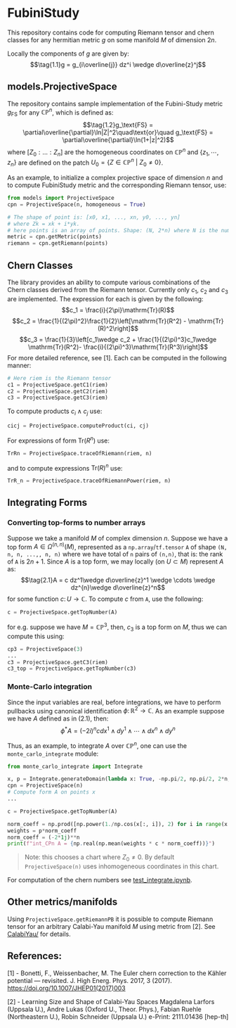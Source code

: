 # FubiniStudy

This repository contains code for computing Riemann tensor and chern classes for any hermitian metric $g$ on some manifold $M$ of dimension $2n$.

Locally the components of $g$ are given by:
$$\tag{1.1}g = g_{i\overline{j}} dz^i \wedge d\overline{z}^j$$


## models.ProjectiveSpace
The repository contains sample implementation of the Fubini-Study metric $g_\text{FS}$ for any $\mathbb{CP}^n$, which is defined as:
$$\tag{1.2}g_\text{FS} = \partial\overline{\partial}\ln|Z|^2\quad\text{or}\quad g_\text{FS} = \partial\overline{\partial}\ln(1+|z|^2)$$
where $[Z_0:\dots:Z_n]$ are the homogeneous coordinates on $\mathbb{CP}^n$ and $\{z_1,\cdots, z_n\}$ are defined on the patch $U_0 = \{Z\in\mathbb{CP}^n~\vert~Z_0 \neq  0\}$.

As an example, to initialize a complex projective space of dimension $n$ and to compute FubiniStudy metric and the corresponding Riemann tensor, use:
```python
from models import ProjectiveSpace
cpn = ProjectiveSpace(n, homogeneous = True)

# The shape of point is: [x0, x1, ..., xn, y0, ..., yn]
# where Zk = xk + i*yk.
# here points is an array of points. Shape: (N, 2*n) where N is the number of points.
metric = cpn.getMetric(points)
riemann = cpn.getRiemann(points)
```

## Chern Classes
The library provides an ability to compute various combinations of the Chern classes derived from the Riemann tensor. Currently only $c_1$, $c_2$ and $c_3$ are implemented. The expression for each is given by the following:
$$c_1 = \frac{i}{2\pi}\mathrm{Tr}(R)$$
$$c_2 = \frac{1}{(2\pi)^2}\frac{1}{2}\left[\mathrm{Tr}(R^2) - \mathrm{Tr}(R)^2\right]$$
$$c_3 = \frac{1}{3}\left[c_1\wedge c_2 + \frac{1}{(2\pi)^3}c_1\wedge \mathrm{Tr}(R^2)- \frac{i}{(2\pi)^3}\mathrm{Tr}(R^3)\right]$$
For more detailed reference, see [1]. Each can be computed in the following manner:
```python
# Here riem is the Riemann tensor
c1 = ProjectiveSpace.getC1(riem)
c2 = ProjectiveSpace.getC2(riem)
c3 = ProjectiveSpace.getC3(riem)
```
To compute products $c_i \wedge c_j$ use:
```python
cicj = ProjectiveSpace.computeProduct(ci, cj)
```
For expressions of form $\mathrm{Tr}(R^n)$ use:
```python
TrRn = ProjectiveSpace.traceOfRiemann(riem, n)
```
and to compute expressions $\mathrm{Tr}(R)^n$ use:
```python
TrR_n = ProjectiveSpace.traceOfRiemannPower(riem, n)
```


## Integrating Forms
### Converting top-forms to number arrays
Suppose we take a manifold $M$ of complex dimension $n$. Suppose we have a top form $A\in \Omega^{(n,n)}(M)$, represented as a `np.array`/`tf.tensor` `A` of shape `(N, n, n, ...,, n, n)` where we have total of `n` pairs of `(n,n)`, that is: the rank of `A` is $2n+1$. Since $A$ is a top form, we may locally (on $U\subset M$) represent $A$ as:
$$\tag{2.1}A = c dz^1\wedge d\overline{z}^1 \wedge \cdots \wedge dz^{n}\wedge d\overline{z}^n$$
for some function $c\colon U\rightarrow \mathbb{C}$. To compute $c$ from `A`, use the following:
```python
c = ProjectiveSpace.getTopNumber(A)
```
for e.g. suppose we have $M = \mathbb{CP}^3$, then, $c_3$ is a top form on $M$, thus we can compute this using:
```python
cp3 = ProjectiveSpace(3)
...
c3 = ProjectiveSpace.getC3(riem)
c3_top = ProjectiveSpace.getTopNumber(c3)
```
### Monte-Carlo integration
Since the input variables are real, before integrations, we have to perform pullbacks using canonical identification $\phi\colon \mathbb{R}^2\rightarrow \mathbb{C}$.
As an example suppose we have $A$ defined as in (2.1), then:
$$\phi^* A = (-2i)^ncdx^1\wedge dy^1\wedge \cdots\wedge dx^n \wedge dy^n$$

Thus, as an example, to integrate $A$ over $\mathbb{CP}^n$, one can use the `monte_carlo_integrate` module:
```python
from monte_carlo_integrate import Integrate

x, p = Integrate.generateDomain(lambda x: True, -np.pi/2, np.pi/2, 2*n, num_pts)
cpn = ProjectiveSpace(n)
# Compute form A on points x
...

c = ProjectiveSpace.getTopNumber(A)

norm_coeff = np.prod([np.power(1./np.cos(x[:, i]), 2) for i in range(x.shape[1])], axis=0)
weights = p*norm_coeff
norm_coeff = (-2*1j)**n
print(f"int_CPn A = {np.real(np.mean(weights * c * norm_coeff))}")
```
> Note: this chooses a chart where $Z_0 \neq 0$. By default `ProjectiveSpace(n)` uses inhomogeneous coordinates in this chart.

For computation of the chern numbers see [test_integrate.ipynb](https://github.com/gbutb/FubiniStudy/blob/main/test_integrate.ipynb).

## Other metrics/manifolds
Using `ProjectiveSpace.getRiemannPB` it is possible to compute Riemann tensor for an arbitrary Calabi-Yau manifold $M$ using metric from [2]. See [CalabiYau/](https://github.com/gbutb/FubiniStudy/tree/main/CalabiYau) for details.

## References:
[1] - Bonetti, F., Weissenbacher, M. The Euler chern correction to the Kähler potential — revisited. J. High Energ. Phys. 2017, 3 (2017). https://doi.org/10.1007/JHEP01(2017)003

[2] - Learning Size and Shape of Calabi-Yau Spaces  Magdalena Larfors (Uppsala U.), Andre Lukas (Oxford U., Theor. Phys.), Fabian Ruehle (Northeastern U.), Robin Schneider (Uppsala U.)  e-Print: 2111.01436 [hep-th]

